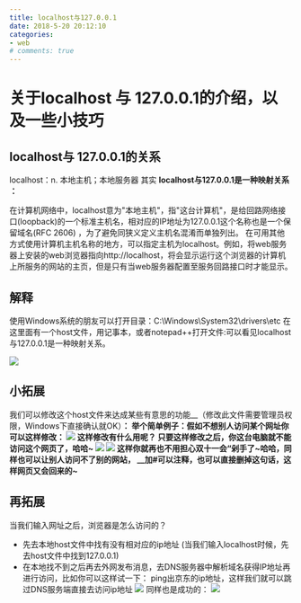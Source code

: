 ```yaml
---
title: localhost与127.0.0.1
date: 2018-5-20 20:12:10
categories:
- web
# comments: true
---
```

# 关于localhost 与 127.0.0.1的介绍，以及一些小技巧
## localhost与 127.0.0.1的关系

localhost：n. 本地主机；本地服务器
其实
__localhost与127.0.0.1是一种映射关系 ：__

在计算机网络中，localhost意为"本地主机"，指"这台计算机"，是给回路网络接口(loopback)的一个标准主机名，相对应的IP地址为127.0.0.1这个名称也是一个保留域名(RFC 2606) ，为了避免同狭义定义主机名混淆而单独列出。
在可用其他方式使用计算机主机名称的地方，可以指定主机为localhost。例如，将web服务器上安装的web浏览器指向http://localhost，将会显示运行这个浏览器的计算机上所服务的网站的主页，但是只有当web服务器配置至服务回路接口时才能显示。
## 解释
使用Windows系统的朋友可以打开目录：C:\Windows\System32\drivers\etc
在这里面有一个host文件，用记事本，或者notepad++打开文件:可以看见localhost与127.0.0.1是一种映射关系。

![](https://blog-1258566513.cos.ap-chengdu.myqcloud.com/Blog-image/localhost-1.png)
## 小拓展
我们可以修改这个host文件来达成某些有意思的功能__（修改此文件需要管理员权限，Windows下直接确认就OK）__：
举个简单例子：假如不想别人访问某个网址你可以这样修改：
![](https://blog-1258566513.cos.ap-chengdu.myqcloud.com/Blog-image/localhost-2.png)
这样修改有什么用呢？
只要这样修改之后，你这台电脑就不能访问这个网页了，哈哈~
![](https://blog-1258566513.cos.ap-chengdu.myqcloud.com/Blog-image/localhost-4.png)
![](https://blog-1258566513.cos.ap-chengdu.myqcloud.com/Blog-image/localhost-5.png)
这样你就再也不用担心双十一会“剁手了~哈哈，同样也可以让别人访问不了别的网站，
__加#可以注释，也可以直接删掉这句话，这样网页又会回来的~__
## 再拓展
当我们输入网址之后，浏览器是怎么访问的？
+ 先去本地host文件中找有没有相对应的ip地址 (当我们输入localhost时候，先去host文件中找到127.0.0.1)
+ 在本地找不到之后再去外网发布消息，去DNS服务器中解析域名获得IP地址再进行访问，比如你可以这样试一下：
ping出京东的ip地址，这样我们就可以跳过DNS服务端直接去访问ip地址
![](https://blog-1258566513.cos.ap-chengdu.myqcloud.com/Blog-image/localhost6.png)
同样也是成功的：
![](https://blog-1258566513.cos.ap-chengdu.myqcloud.com/Blog-image/localhost7.png)


